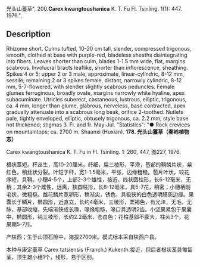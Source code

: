 光头山薹草",
200.**Carex kwangtoushanica** K. T. Fu Fl. Tsinling. 1(1): 447. 1976.",

## Description
Rhizome short. Culms tufted, 10-20 cm tall, slender, compressed trigonous, smooth, clothed at base with purple-red, bladeless sheaths disintegrating into fibers. Leaves shorter than culm, blades 1-1.5 mm wide, flat, margins scabrous. Involucral bracts leaflike, shorter than inflorescence, sheathing. Spikes 4 or 5; upper 2 or 3 male, approximate, linear-cylindric, 8-12 mm, sessile; remaining 2 or 3 spikes female, distant, narrowly cylindric, 8-12 mm, 5-7-flowered, with slender slightly scabrous peduncles. Female glumes ferruginous, broadly ovate, margins narrowly white hyaline, apex subacuminate. Utricles suberect, castaneous, lustrous, elliptic, trigonous, ca. 4 mm, longer than glume, glabrous, nerveless, base contracted, apex gradually attenuate into a scabrous long beak, orifice 2-toothed. Nutlets pale, tightly enveloped, elliptic, obtusely trigonous, ca. 2.2 mm; style base not thickened; stigmas 3. Fl. and fr. May-Jul.
  "Statistics": "● Rock crevices on mountaintops; ca. 2700 m. Shaanxi (Huxian).
**178. 光头山薹草（秦岭植物志）**

Carex kwangtoushanica K. T. Fu in Fl. Tsinling. 1: 260, 447, 图227, 1976.

根状茎短。秆丛生，高10-20厘米，纤细，扁三棱形，平滑，基部的鞘鳞片状，紫红色，稍丝状分裂。叶短于秆，宽1-1.5毫米，平张，边缘粗糙。苞片叶状，较花序短，具鞘。小穗4-5个，上部2-3个雄性，接近，线状圆柱形，长6-12毫米，无柄；其余2-3个雌性，远离，狭圆柱形，长8-12毫米，具5-7花，稍密；小穗柄刚毛状，微粗糙。雌花鳞片宽卵形，稍渐尖，锈色，具极狭的白色透明膜质边缘。果囊长于鳞片，椭圆形，近直立，长约4毫米，三棱形，栗褐色，有光泽，无毛，无脉，基部收缩，先端渐狭成长喙，喙缘粗糙，喙口具透明2齿。小坚果紧包于果囊中，椭圆形，钝三棱形，长约2.2毫米，苍白色；花柱基部不膨大，柱头3个。花果期5-7月。

产陕西；生于山顶石隙中，海拔2700米。模式标本采自陕西户县。

本种与康定薹草 Carex tatsiensis (Franch.) Kukenth.接近，但后者根状茎具匍匐茎，顶生雄小穗1个，线形，易于区别。
